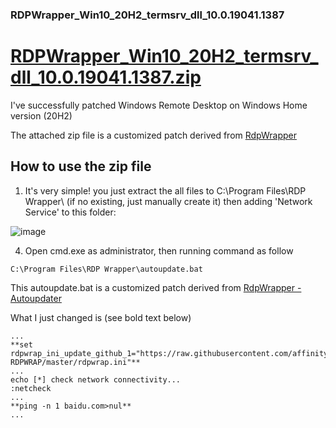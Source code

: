 ### RDPWrapper_Win10_20H2_termsrv_dll_10.0.19041.1387
# [RDPWrapper_Win10_20H2_termsrv_dll_10.0.19041.1387.zip](https://github.com/simonchen/RDPWrapper_Win10_20H2_termsrv_dll_10.0.19041.1387/blob/main/RDPWrapper_Win10_20H2_termsrv_dll_10.0.19041.1387.zip)

I've successfully patched Windows Remote Desktop on Windows Home version (20H2)

The attached zip file is a customized patch derived from [RdpWrapper](https://github.com/stascorp/rdpwrap)

## How to use the zip file
1. It's very simple! you just extract the all files to C:\Program Files\RDP Wrapper\ (if no existing, just manually create it)
then adding 'Network Service' to this folder:

![image](https://user-images.githubusercontent.com/345840/154181634-7d8dd8e3-6cf1-4659-9246-da942dd1ac82.png)

4. Open cmd.exe as administrator, then running command as follow
```
C:\Program Files\RDP Wrapper\autoupdate.bat
```
This autoupdate.bat is a customized patch derived from [RdpWrapper - Autoupdater](https://github.com/asmtron/rdpwrap/blob/master/binary-download.md)

What I just changed is (see bold text below)
```
...
**set rdpwrap_ini_update_github_1="https://raw.githubusercontent.com/affinityv/INI-RDPWRAP/master/rdpwrap.ini"**
...
echo [*] check network connectivity...
:netcheck
...
**ping -n 1 baidu.com>nul**
...
```

